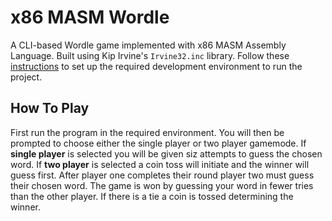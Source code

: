 # x86 MASM Wordle
A CLI-based Wordle game implemented with x86 MASM Assembly Language. Built using Kip Irvine's `Irvine32.inc` library. 
Follow these [instructions](https://www.asmirvine.com/gettingStartedVS2022/index.htm) to set up the required development environment to run the project.
## How To Play
First run the program in the required environment. You will then be prompted to choose either the single player or two player gamemode. If **single player** is selected you will be given siz attempts to guess the chosen word. If **two player** is selected a coin toss will initiate and the winner will guess first. After player one completes their round player two must guess their chosen word. The game is won by guessing your word in fewer tries than the other player. If there is a tie a coin is tossed determining the winner. 
